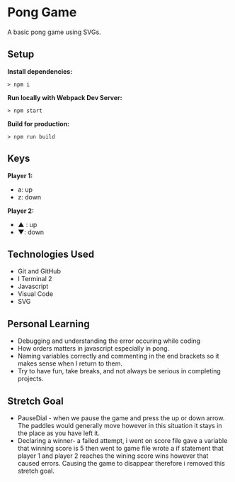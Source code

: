 # Pong Game

A basic pong game using SVGs.

## Setup

**Install dependencies:**

`> npm i`

**Run locally with Webpack Dev Server:**

`> npm start`

**Build for production:**

`> npm run build`

## Keys

**Player 1:**
* a: up
* z: down

**Player 2:**
* ▲ : up
* ▼: down

## Technologies Used
* Git and GitHub
* I Terminal 2
* Javascript
* Visual Code
* SVG

## Personal Learning
* Debugging and understanding the error occuring while coding 
* How orders matters in javascript especially in pong. 
* Naming variables correctly and commenting in the end brackets so it makes sense when I return to them.
* Try to have fun, take breaks, and not always be serious in completing projects. 
## Stretch Goal 
* PauseDial - when we pause the game and press the up or down arrow. The paddles would generally move however in this situation it stays in the place as you have left it. 
* Declaring a winner- a failed attempt, i went on score file gave a variable that winning score is 5 then went to game file wrote a if statement that player 1 and player 2 reaches the wining score wins however that caused errors. Causing the game to disappear therefore i removed this stretch goal.
